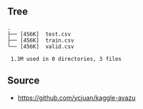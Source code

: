 
## Tree

```
.
├── [456K]  test.csv
├── [456K]  train.csv
└── [456K]  valid.csv

 1.3M used in 0 directories, 3 files
```

## Source
- https://github.com/ycjuan/kaggle-avazu